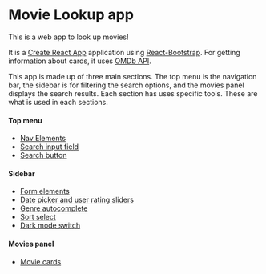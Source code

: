 # Movie Lookup app

This is a web app to look up movies! 

It is a [Create React App](https://reactjs.org/docs/create-a-new-react-app.html) application using [React-Bootstrap](https://react-bootstrap.github.io/). For getting information about cards, it uses [OMDb API](http://www.omdbapi.com/).

This app is made up of three main sections. The top menu is the navigation bar, the sidebar is for filtering the search options, and the movies panel displays the search results. Each section has uses specific tools. These are what is used in each sections.


#### Top menu
- [Nav Elements](https://react-bootstrap.netlify.app/components/navs/)
- [Search input field](https://react-bootstrap.netlify.app/components/forms/)
- [Search button](https://react-bootstrap.netlify.app/components/buttons/)

#### Sidebar
- [Form elements](https://react-bootstrap.netlify.app/components/forms/)
- [Date picker and user rating sliders](https://material-ui.com/components/slider/#range-slider)
- [Genre autocomplete](https://material-ui.com/components/selects/#multiple-select)
- [Sort select](https://material-ui.com/components/selects/#simple-select)
- [Dark mode switch](https://react-bootstrap.netlify.app/components/forms/#forms-custom-swihttps://material-ui.com/components/selects/#simple-selecttch)

#### Movies panel
- [Movie cards](https://react-bootstrap.netlify.app/components/cards/)
